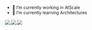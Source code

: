 - 🔭 I’m currently working in AtScale
- 🌱 I’m currently learning Architectures
<!-- - 👯 I’m looking to collaborate on anything
- 💬 Ask me about anything
 - 🤔 I’m looking for help with ...
- 
- 📫 How to reach me: ...
- 😄 Pronouns: ...
- ⚡ Fun fact: ...


[![willianrod's wakatime stats](https://github-readme-stats.vercel.app/api/wakatime?username=lachezar-dimitrov)](https://github.com/lachezar-dimitrov/github-readme-stats)

 [![Top Langs](https://github-readme-stats.vercel.app/api/top-langs/?username=lachezar-dimitrov&layout=compact&theme=dark)](https://github.com/lachezar-dimitrov/github-readme-stats)

![Lucho's GitHub stats](https://github-readme-stats.vercel.app/api?username=lachezar-dimitrov&theme=dark&show_icons=true&count_private=true)
-->

<a href="https://github.com/anuraghazra/convoychat" style="margin-bottom: 30px;">
  <img align="center" src="https://github-readme-stats.vercel.app/api/top-langs/?username=lachezar-dimitrov&layout=compact&theme=dark&card_width=445&langs_count=10" />
</a>

<a href="https://github.com/anuraghazra/github-readme-stats">
  <img align="center" src="https://github-readme-stats.vercel.app/api?username=lachezar-dimitrov&theme=dark&show_icons=true&count_private=true&card_width=100&include_all_commits=true" />
</a>

<a href="https://github.com/anuraghazra/github-readme-stats">
  <img align="center" src="https://github-readme-stats.vercel.app/api/wakatime?username=lachezar_dimitrov&theme=dark" />
</a>

